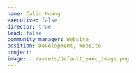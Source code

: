 ```yaml
---
name: Calix Huang
executive: false
director: true
lead: false
community_manager: Website
position: Development, Website
project:  
image: ../assets/default_exec_image.png
---
```

